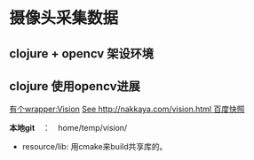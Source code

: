 # 摄像头采集数据
## clojure + opencv 架设环境

## clojure 使用opencv进展
[有个wrapper:Vision](https://github.com/nakkaya/vision)
[See http://nakkaya.com/vision.html 百度快照](http://cache.baiducontent.com/c?m=9d78d513d99f12f64fece4275e5d8471182497634bc0d1652e89cc5f93151f1a063dbee730236013d3b26b6671f50f03b4e47132690c7af1dd8a9f4baea68f747cd17e673b4f9141658244f0d6027e807bcd06feaf6ebdfcaf6c&p=882a9643dc8c1eee05f3c7710f5491&newp=816edd15d9c047a534be9b7c616488231601d13523808c0a3b8fd125956e4f171c0ba7ec67634b598fca786303a94256e0f23777340220b298c98340daafd4456edf653b2740d02d&user=baidu&fm=sc&query=http%3A//nakkaya%2Ecom/vision%2Ehtml&qid=e1b6c62e00014c95&p1=1)

__本地git__　：　home/temp/vision/
- resource/lib:
	用cmake来build共享库的。
